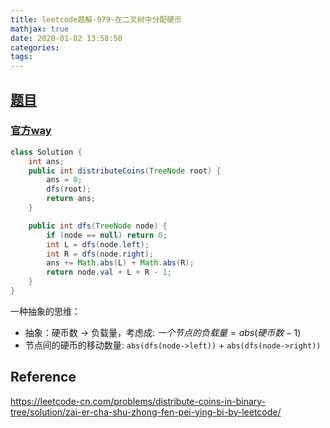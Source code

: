 ```yaml
---
title: leetcode题解-979-在二叉树中分配硬币
mathjax: true
date: 2020-01-02 13:58:50
categories:
tags:
---
```


## [题目](https://leetcode-cn.com/problems/distribute-coins-in-binary-tree/)

### [官方way](https://leetcode-cn.com/problems/distribute-coins-in-binary-tree/solution/zai-er-cha-shu-zhong-fen-pei-ying-bi-by-leetcode/)

```java
class Solution {
    int ans;
    public int distributeCoins(TreeNode root) {
        ans = 0;
        dfs(root);
        return ans;
    }

    public int dfs(TreeNode node) {
        if (node == null) return 0;
        int L = dfs(node.left);
        int R = dfs(node.right);
        ans += Math.abs(L) + Math.abs(R);
        return node.val + L + R - 1;
    }
}
```

一种抽象的思维：

- 抽象：硬币数 $\rightarrow$ 负载量，考虑成: $一个节点的负载量 = abs(硬币数-1)$
- 节点间的硬币的移动数量: `abs(dfs(node->left))` +  `abs(dfs(node->right))`



## Reference

https://leetcode-cn.com/problems/distribute-coins-in-binary-tree/solution/zai-er-cha-shu-zhong-fen-pei-ying-bi-by-leetcode/